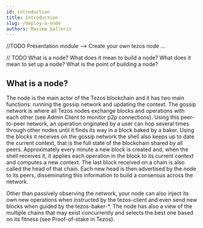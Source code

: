 ```yaml
---
id: introduction
title: Introduction
slug: /deploy-a-node
authors: Maxime Sallerin
---
```


//TODO Présentation module --> Create your own tezos node ...

// TODO 
What is a node?
What does it mean to build a node?
What does it mean to set up a node?
What is the point of building a node?

## What is a node?

The node is the main actor of the Tezos blockchain and it has two main functions: running the gossip network and updating the context. The gossip network is where all Tezos nodes exchange blocks and operations with each other (see Admin Client to monitor p2p connections). Using this peer-to-peer network, an operation originated by a user can hop several times through other nodes until it finds its way in a block baked by a baker. Using the blocks it receives on the gossip network the shell also keeps up to date the current context, that is the full state of the blockchain shared by all peers. Approximately every minute a new block is created and, when the shell receives it, it applies each operation in the block to its current context and computes a new context. The last block received on a chain is also called the head of that chain. Each new head is then advertised by the node to its peers, disseminating this information to build a consensus across the network.

Other than passively observing the network, your node can also inject its own new operations when instructed by the tezos-client and even send new blocks when guided by the tezos-baker-*. The node has also a view of the multiple chains that may exist concurrently and selects the best one based on its fitness (see Proof-of-stake in Tezos).

